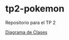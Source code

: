 # tp2-pokemon
Repositorio para el TP 2

[Diagrama de Clases](https://drive.google.com/file/d/0B4cwhYmvndh4T1pEWEFIcFZra0E/view)
